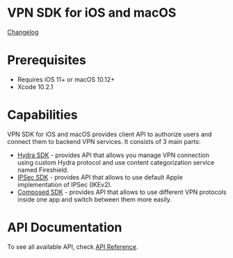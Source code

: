 # VPN SDK for iOS and macOS

[Changelog](https://raw.githubusercontent.com/AnchorFreePartner/hydrasdk-demo-ios/master/CHANGELOG.md)

# Prerequisites

* Requires iOS 11+ or macOS 10.12+
* Xcode 10.2.1

# Capabilities

VPN SDK for iOS and macOS provides client API to authorize users and connect them to backend VPN services. It consists of 3 main parts:

- [Hydra SDK](Documentation/Hydra.md) - provides API that allows you manage VPN connection using custom Hydra protocol and use content categorization service named Fireshield.
- [IPSec SDK](Documentation/IPSec.md) - provides API that allows to use default Apple implementation of IPSec (IKEv2).
- [Composed SDK](Documentation/ComposedSDK.md) - provides API that allows to use different VPN protocols inside one app and switch between them more easily.

# API Documentation

To see all available API, check [API Reference](Documentation/APIReference.md).
